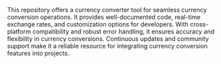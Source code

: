 This repository offers a currency converter tool for seamless currency conversion operations. It provides well-documented code, real-time exchange rates, and customization options for developers. With cross-platform compatibility and robust error handling, it ensures accuracy and flexibility in currency conversions. Continuous updates and community support make it a reliable resource for integrating currency conversion features into projects.
